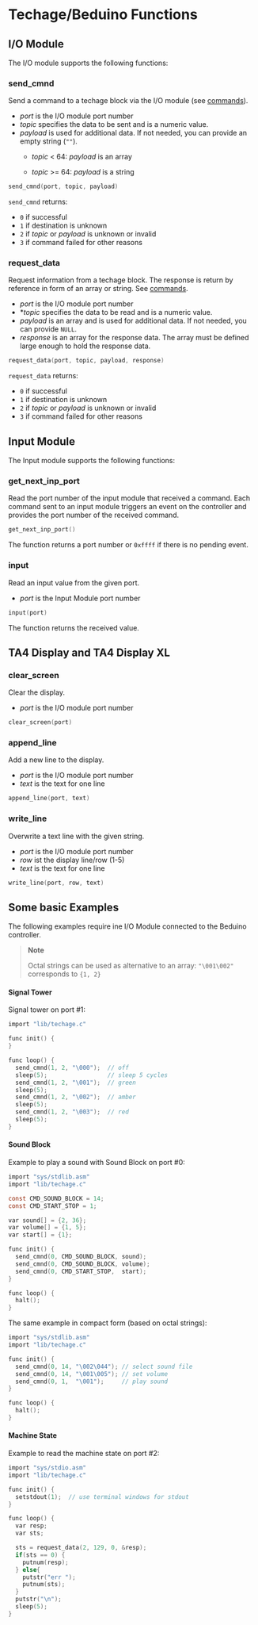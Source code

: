 # Techage/Beduino Functions



## I/O Module

The I/O module supports the following functions:

### send_cmnd

Send a command to a techage block via the I/O module (see [commands](https://github.com/joe7575/beduino/blob/main/BEPs/bep-005_ta_cmnd.md)).

- *port* is the I/O module port number
- *topic* specifies the data to be sent and is a numeric value.
- *payload* is used for additional data. 
If not needed, you can provide an empty string (`""`).
  - *topic* < 64: *payload* is an array

  - *topic* >= 64:  *payload* is a string

```c
send_cmnd(port, topic, payload)
```

`send_cmnd` returns:

- `0` if successful
- `1` if destination is unknown
- `2` if *topic* or *payload*  is unknown or invalid
- `3` if command failed for other reasons



### request_data

Request information from a techage block.
The response is return by reference in form of an array or string.
See [commands](https://github.com/joe7575/beduino/blob/main/BEPs/bep-005_ta_cmnd.md).

- *port* is the I/O module port number
- **topic* specifies the data to be read and is a numeric value.
- *payload* is an array and is used for additional data.
  If not needed, you can provide `NULL`.
- *response* is an array for the response data.
  The array must be defined large enough to hold the response data.

```c
request_data(port, topic, payload, response)
```

`request_data` returns:

- `0` if successful
- `1` if destination is unknown
- `2` if *topic* or *payload*  is unknown or invalid
- `3` if command failed for other reasons



## Input Module

The Input module supports the following functions:

###  get_next_inp_port

Read the port number of the input module that received a command. 
Each command sent to an input module triggers an event on the controller and
provides the port number of the received command.

```c
get_next_inp_port()
```

The function returns a port number or `0xffff` if there is no pending event.

### input

Read an input value from the given port.

- *port* is the Input Module port number

```c
input(port)
```

The function returns the received value.



## TA4 Display and TA4 Display XL

###  clear_screen

Clear the display.

- *port* is the I/O module port number

```c
clear_screen(port)
```

### append_line

Add a new line to the display.
- *port* is the I/O module port number
- *text* is the text for one line

```c
append_line(port, text)
```


### write_line

Overwrite a text line with the given string.

- *port* is the I/O module port number
- *row* ist the display line/row (1-5)
- *text* is the text for one line

```c
write_line(port, row, text)
```



## Some basic Examples

The following examples require ine I/O Module connected to the Beduino controller.

> **Note**
>
> Octal strings can be used as alternative to an array: `"\001\002"` corresponds to `{1, 2}`

#### Signal Tower

Signal tower on port #1:

```c
import "lib/techage.c"

func init() {
}

func loop() {
  send_cmnd(1, 2, "\000");  // off
  sleep(5);                 // sleep 5 cycles
  send_cmnd(1, 2, "\001");  // green
  sleep(5);
  send_cmnd(1, 2, "\002");  // amber
  sleep(5);
  send_cmnd(1, 2, "\003");  // red
  sleep(5);
}
```



#### Sound Block

Example to play a sound with Sound Block on port #0:

```c
import "sys/stdlib.asm"
import "lib/techage.c"

const CMD_SOUND_BLOCK = 14;
const CMD_START_STOP = 1;

var sound[] = {2, 36};
var volume[] = {1, 5};
var start[] = {1};

func init() {
  send_cmnd(0, CMD_SOUND_BLOCK, sound);
  send_cmnd(0, CMD_SOUND_BLOCK, volume);
  send_cmnd(0, CMD_START_STOP,  start);
}

func loop() {
  halt();
}
```



The same example in compact form (based on octal strings):

```c
import "sys/stdlib.asm"
import "lib/techage.c"

func init() {
  send_cmnd(0, 14, "\002\044"); // select sound file
  send_cmnd(0, 14, "\001\005"); // set volume
  send_cmnd(0, 1,  "\001");     // play sound
}

func loop() {
  halt();
}
```



#### Machine State

 Example to read the machine state on port #2:

```c
import "sys/stdio.asm"
import "lib/techage.c"

func init() {
  setstdout(1);  // use terminal windows for stdout
}

func loop() {
  var resp;
  var sts;

  sts = request_data(2, 129, 0, &resp);
  if(sts == 0) {
    putnum(resp);
  } else{
    putstr("err ");
    putnum(sts);
  }
  putstr("\n");
  sleep(5);
}
```


